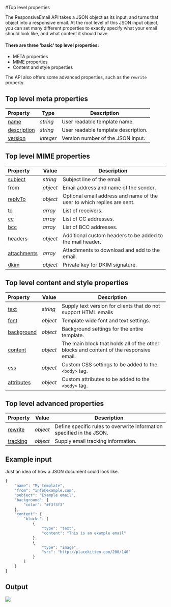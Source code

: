 #Top level properties

The ResponsiveEmail API takes a JSON object as its input, and turns that
object into a responsive email. At the root level of this JSON input object,
you can set many different properties to exactly specify what your
email should look like, and what content it should have.

#### There are three 'basic' top level properties:

* META properties
* MIME properties
* Content and style properties

The API also offers some advanced properties, such as the `rewrite` property.

## Top level meta properties

| Property | Type | Description                                                                                            |
|:---------|------|--------------------------------------------------------------------------------------------------------|
| [name](json/property-name) | _string_ | User readable template name.                      |
| [description](json/property-description) | _string_ | User readable template description. |
| [version](json/property-version) | _integer_ | Version number of the JSON input.          |

## Top level MIME properties

| Property | Value | Description                                                                                                                       |
|:---------|-------|-----------------------------------------------------------------------------------------------------------------------------------|
| [subject](json/property-subject) | _string_ | Subject line of the email.                                              |
| [from](json/property-from) | _object_ | Email address and name of the sender.                                         |
| [replyTo](json/property-reply-to) | _object_ | Optional email address and name of the user to which replies are sent. |
| [to](json/property-to) | _array_ | List of receivers.                                                                 |
| [cc](json/property-cc) | _array_ | List of CC addresses.                                                              |
| [bcc](json/property-bcc) | _array_ | List of BCC addresses.                                                           |
| [headers](json/property-headers) | _object_ | Additional custom headers to be added to the mail header.               |
| [attachments](json/property-attachments) | _array_ | Attachments to download and add to the email.                    |
| [dkim](json/property-dkim) | _object_ | Private key for DKIM signature.                                               |

## Top level content and style properties

| Property | Value | Description                                                                                                                                      |
|:---------|-------|--------------------------------------------------------------------------------------------------------------------------------------------------|
| [text](json/property-text) | _string_ | Supply text version for clients that do not support HTML emails                              |
| [font](json/property-font) | _object_ | Template wide font and text settings.                                                        |
| [background](json/property-background) | _object_ | Background settings for the entire template.                                     |
| [content](json/property-content) | _object_ | The main block that holds all of the other blocks and content of the responsive email. |
| [css](json/property-css) | _object_ | Custom CSS settings to be added to the `<body>` tag.                                           |
| [attributes](json/property-attributes) | _object_ | Custom attributes to be added to the `<body>` tag.                               |

## Top level advanced properties

| Property | Value | Description                                                                                                                     |
|:---------|-------|---------------------------------------------------------------------------------------------------------------------------------|
| [rewrite](json/property-rewrite) | _object_ | Define specific rules to overwrite information specified in the JSON. |
| [tracking](json/property-tracking) | _object_ | Supply email tracking information.                                  |

## Example input

Just an idea of how a JSON document could look like.

```javascript
{
    "name": "My template",
    "from": "info@example.com",
    "subject": "Example email",
    "background": {
        "color": "#f3f3f3"
    },
    "content": {
        "blocks": [
            {
                "type": "text",
                "content": "This is an example email"
            }, 
            {
                "type": "image",
                "src": "http://placekitten.com/200/140"
            }
        ]
    }
}
```

## Output

![](json/example-output.png)
